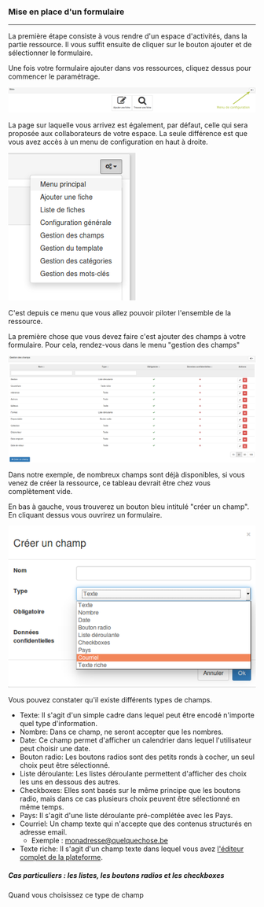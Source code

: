 ### Mise en place d'un formulaire
---
La première étape consiste à vous rendre d'un espace d'activités, dans la partie ressource. Il vous suffit ensuite de cliquer sur le bouton ajouter et de sélectionner le formulaire. 

Une fois votre formulaire ajouter dans vos ressources, cliquez dessus pour commencer le paramétrage.

![](images/clacoform-fig35.png)

La page sur laquelle vous arrivez est également, par défaut, celle qui sera proposée aux collaborateurs de votre espace. La seule différence est que vous avez accès à un menu de configuration en haut à droite.


![](images/clacoform-fig6.png)


C'est depuis ce menu que vous allez pouvoir piloter l'ensemble de la ressource. 

La première chose que vous devez faire c'est ajouter des champs à votre formulaire. Pour cela, rendez-vous dans le menu "gestion des champs"

![](images/clacoform-fig17.png)

Dans notre exemple, de nombreux champs sont déjà disponibles, si vous venez de créer la ressource, ce tableau devrait être chez vous complètement vide. 

En bas à gauche, vous trouverez un bouton bleu intitulé "créer un champ". En cliquant dessus vous ouvrirez un formulaire.

![](images/clacoform-fig4.png)

Vous pouvez constater qu'il existe différents types de champs.

* Texte: Il s'agit d'un simple cadre dans lequel peut être encodé n'importe quel type d'information.
* Nombre: Dans ce champ, ne seront accepter que les nombres.
* Date: Ce champ permet d'afficher un calendrier dans lequel l'utilisateur peut choisir une date.
* Bouton radio: Les boutons radios sont des petits ronds à cocher, un seul choix peut être sélectionné. 
* Liste déroulante: Les listes déroulante permettent d'afficher des choix les uns en dessous des autres. 
* Checkboxes: Elles sont basés sur le même principe que les boutons radio, mais dans ce cas plusieurs choix peuvent être sélectionné en même temps.
* Pays: Il s'agit d'une liste déroulante pré-complétée avec les Pays. 
* Courriel: Un champ texte qui n'accepte que des contenus structurés en adresse email. 
    *  Exemple : monadresse@quelquechose.be
* Texte riche: Il s'agit d'un champ texte dans lequel vous avez [l'éditeur complet de la plateforme](/fr/resources/text-editor.md).



##### Cas particuliers : les listes, les boutons radios et les checkboxes

Quand vous choisissez ce type de champ



